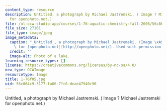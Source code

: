 ```yaml
---
content_type: resource
description: Untitled, a photograph by Michael Jastremski. ( Image ? Michael Jastremski
  for openphoto.net.)
file: /ol-ocw-studio-app/courses/1-76-aquatic-chemistry-fall-2005/56c864c93177fa867fc6deae47940c96_1-76f05.jpg
file_size: 27101
file_type: image/jpeg
image_metadata:
  caption: "_Untitled_, a photograph by Michael Jastremski. (Image \xA9 Michael Jastremski\
    \ for [openphoto.net](http://openphoto.net/). Used with permission.)"
  credit: ''
  image-alt: Photo of a lake.
learning_resource_types: []
license: https://creativecommons.org/licenses/by-nc-sa/4.0/
ocw_type: OCWImage
resourcetype: Image
title: 1-76f05.jpg
uid: 56c864c9-3177-fa86-7fc6-deae47940c96
---
```

Untitled, a photograph by Michael Jastremski. ( Image ? Michael Jastremski for openphoto.net.)